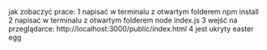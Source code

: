 jak zobaczyć prace:
  1 napisać w terminalu z otwartym folderem    npm install
  2 napisać w terminalu z otwartym folderem    node index.js
  3 wejść na przeglądarce: http://localhost:3000/public/index.html
  4 jest ukryty easter egg
